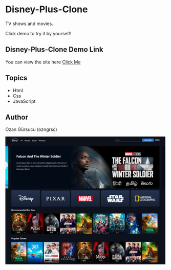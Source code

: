 # Disney-Plus-Clone

TV shows and movies.

Click demo to try it by yourself!

## Disney-Plus-Clone Demo Link

You can view the site here
[Click Me](https://ozngrsc.github.io/Disney-Plus-Clone/)

## Topics

- Html
- Css
- JavaScript



## Author

Ozan Gürsucu (ozngrsc)

<img src="images/screenshot.png"  width= 500px height= 400px>
